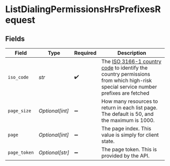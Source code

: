# ListDialingPermissionsHrsPrefixesRequest


## Fields

| Field                                                                                                                                                                                | Type                                                                                                                                                                                 | Required                                                                                                                                                                             | Description                                                                                                                                                                          |
| ------------------------------------------------------------------------------------------------------------------------------------------------------------------------------------ | ------------------------------------------------------------------------------------------------------------------------------------------------------------------------------------ | ------------------------------------------------------------------------------------------------------------------------------------------------------------------------------------ | ------------------------------------------------------------------------------------------------------------------------------------------------------------------------------------ |
| `iso_code`                                                                                                                                                                           | *str*                                                                                                                                                                                | :heavy_check_mark:                                                                                                                                                                   | The [ISO 3166-1 country code](https://en.wikipedia.org/wiki/ISO_3166-1_alpha-2) to identify the country permissions from which high-risk special service number prefixes are fetched |
| `page_size`                                                                                                                                                                          | *Optional[int]*                                                                                                                                                                      | :heavy_minus_sign:                                                                                                                                                                   | How many resources to return in each list page. The default is 50, and the maximum is 1000.                                                                                          |
| `page`                                                                                                                                                                               | *Optional[int]*                                                                                                                                                                      | :heavy_minus_sign:                                                                                                                                                                   | The page index. This value is simply for client state.                                                                                                                               |
| `page_token`                                                                                                                                                                         | *Optional[str]*                                                                                                                                                                      | :heavy_minus_sign:                                                                                                                                                                   | The page token. This is provided by the API.                                                                                                                                         |